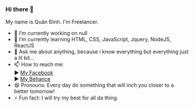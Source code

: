 ### Hi there 👋
My name is Quân Đinh. I'm Freelancer.

- 🔭 I’m currently working on null
- 🌱 I’m currently learning HTML, CSS, JavaScript, Jquery, NodeJS, ReactJS
- 💬 Ask me about anything, because i know everything but everything just a lil bit...
- 📫 How to reach me: <br>
      ► <a href="https://www.facebook.com/imquanfm/"> My Facebook </a> <br>
      ► <a href="https://www.behance.net/quninh "> My Behance </a>
- 😄 Pronouns: Every day do something that will inch you closer to a better tomorrow!
- ⚡ Fun fact: I will try my best for all da thing.
